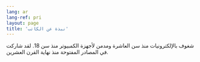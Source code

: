 ```yaml
---
lang: ar
lang-ref: pri
layout: page
title: 'نبذة عن الكاتب'
---
```


شغوف بالإلكترونيات منذ سن العاشرة ومدمن لأجهزة الكمبيوتر منذ سن 18.
لقد شاركت في المصادر المفتوحة منذ نهاية القرن العشرين.
